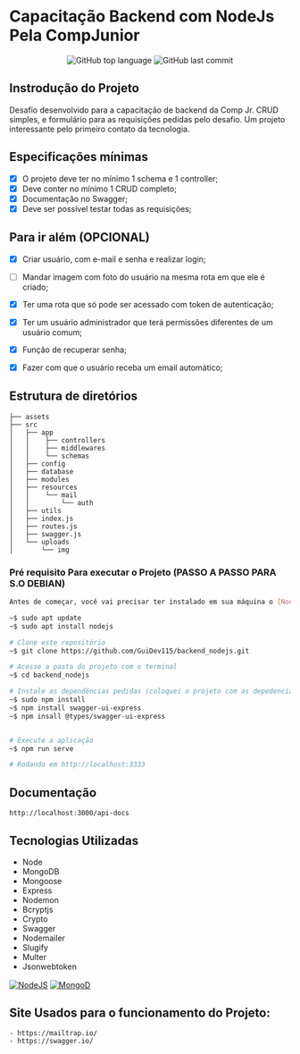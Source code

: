 # Capacitação Backend com NodeJs Pela CompJunior

<div align="center">
  <p>
    <img alt="GitHub top language" src="https://img.shields.io/github/languages/top/GuiDev115/backend_nodejs?color=39C2D8&logoColor=39C2D8&style=for-the-badge">
    <img alt="GitHub last commit" src="https://img.shields.io/github/last-commit/GuiDev115/backend_nodejs?color=39C2D8&logoColor=39C2D8&style=for-the-badge">
  </p>
</div>

## Instrodução do Projeto

Desafio desenvolvido para a capacitação de backend da Comp Jr. CRUD simples, e formulário para as requisições pedidas pelo desafio. Um projeto interessante pelo primeiro contato da tecnologia.

## Especificações mínimas

-   [x] O projeto deve ter no mínimo 1 schema e 1 controller;
-   [x] Deve conter no mínimo 1 CRUD completo;
-   [x] Documentação no Swagger;
-   [x] Deve ser possível testar todas as requisições;

## Para ir além (OPCIONAL)

-   [x] Criar usuário, com e-mail e senha e realizar login;
-   [ ] Mandar imagem com foto do usuário na mesma rota em que ele é criado;
-   [x] Ter uma rota que só pode ser acessado com token de autenticação;
-   [x] Ter um usuário administrador que terá permissões diferentes de um usuário comum;
-   [x] Função de recuperar senha;
-   [x] Fazer com que o usuário receba um email automático;



## Estrutura de diretórios

```
├── assets
├── src
│   ├── app
│   │    ├── controllers
│   │    ├── middlewares
│   │    └── schemas
│   ├── config
│   ├── database
│   ├── modules
│   ├── resources
│   │    └── mail
│   │        └── auth
│   ├── utils
│   ├── index.js
│   ├── routes.js
│   ├── swagger.js
│   └── uploads
│       └── img
```

### Pré requisito Para executar o Projeto (PASSO A PASSO PARA S.O DEBIAN)

```bash
Antes de começar, você vai precisar ter instalado em sua máquina o [Node.js](https://nodejs.org/).

~$ sudo apt update
~$ sudo apt install nodejs
```

```bash
# Clone este repositório
~$ git clone https://github.com/GuiDev115/backend_nodejs.git

# Acesse a pasta do projeto com o terminal
~$ cd backend_nodejs

# Instale as dependências pedidas (coloquei o projeto com as depedencias, mas sugiro excluir e fazer passo a passo abaixo)
~$ sudo npm install
~$ npm install swagger-ui-express
~$ npm insall @types/swagger-ui-express


# Execute a aplicação
~$ npm run serve

# Rodando em http://localhost:3333
```

## Documentação

```
http://localhost:3000/api-docs
```

## Tecnologias Utilizadas

-   Node
-   MongoDB
-   Mongoose
-   Express
-   Nodemon
-   Bcryptjs
-   Crypto
-   Swagger
-   Nodemailer
-   Slugify
-   Multer
-   Jsonwebtoken

  <a href="https://nodejs.org/en/"><img align="center" alt="NodeJS" src="https://img.shields.io/badge/Node.js-43853D?style=for-the-badge&logo=node.js&logoColor=white" /></a>
  <a href="https://www.mongodb.com/"><img  align="center" src="https://img.shields.io/badge/MongoDB-4EA94B?style=for-the-badge&logo=mongodb&logoColor=white" alt="MongoD"></a>

## Site Usados para o funcionamento do Projeto:

```
- https://mailtrap.io/
- https://swagger.io/
```
